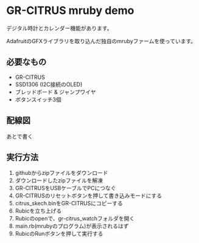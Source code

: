 # GR-CITRUS mruby demo
デジタル時計とカレンダー機能があります。

AdafruitのGFXライブラリを取り込んだ独自のmrubyファームを使っています。

## 必要なもの
- GR-CITRUS
- SSD1306 (I2C接続のOLED)
- ブレッドボード & ジャンプワイヤ
- ボタンスイッチ3個

## 配線図
あとで書く

## 実行方法
1. githubからzipファイルをダウンロード
2. ダウンロードしたzipファイルを解凍
3. GR-CITRUSをUSBケーブルでPCにつなぐ
4. GR-CITRUSのリセットボタンを押して書き込みモードにする
5. citrus_skech.binをGR-CITRUSにコピーする
6. Rubicを立ち上げる
7. Rubicのopenで、gr-citrus_watchフォルダを開く
8. main.rb(mrubyのプログラム)が表示されるはず
9. RubicのRunボタンを押して実行する
